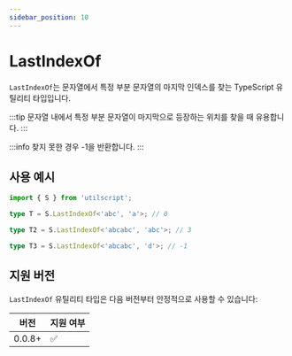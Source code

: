 ```yaml
---
sidebar_position: 10
---
```


# LastIndexOf

`LastIndexOf`는 문자열에서 특정 부분 문자열의 마지막 인덱스를 찾는 TypeScript 유틸리티 타입입니다.

:::tip
문자열 내에서 특정 부분 문자열이 마지막으로 등장하는 위치를 찾을 때 유용합니다.
:::

:::info
찾지 못한 경우 -1을 반환합니다.
:::

## 사용 예시

```ts
import { S } from 'utilscript';

type T = S.LastIndexOf<'abc', 'a'>; // 0

type T2 = S.LastIndexOf<'abcabc', 'abc'>; // 3

type T3 = S.LastIndexOf<'abcabc', 'd'>; // -1
```

## 지원 버전

`LastIndexOf` 유틸리티 타입은 다음 버전부터 안정적으로 사용할 수 있습니다:

| 버전   | 지원 여부 |
| ------ | --------- |
| 0.0.8+ | ✅        |
